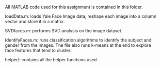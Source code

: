 All MATLAB code used for this assignment is contained in this folder. 

loadData.m: loads Yale Face Image data, reshape each image into a column vector and store it in a matrix. 

SVDfaces.m: performs SVD analysis on the image dataset. 

IdentifyFaces.m: runs classification algorithms to identify the subject and gender from the images. The file also runs k-means at the end to explore face features that tend to cluster. 

helper/: contains all the helper functions used. 
